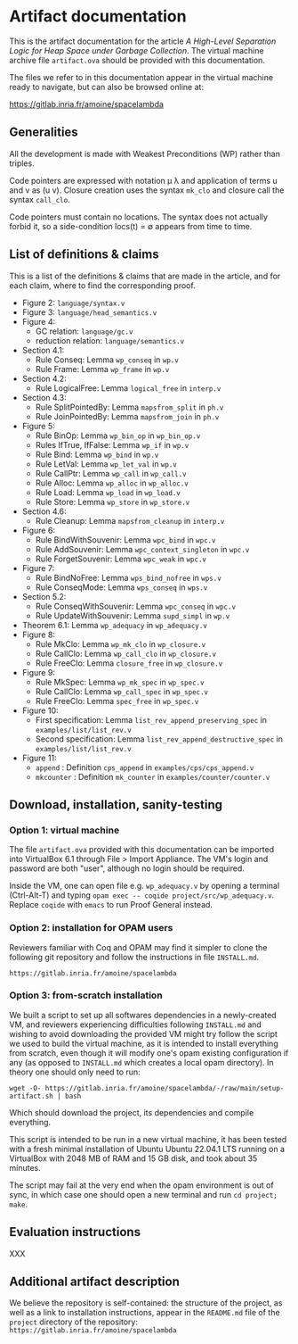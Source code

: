 # Artifact documentation

This is the artifact documentation for the article *A High-Level
Separation Logic for Heap Space under Garbage Collection*. The virtual
machine archive file `artifact.ova` should be provided with this documentation.

The files we refer to in this documentation appear in the virtual machine
	ready to navigate, but can also be browsed online at:

  https://gitlab.inria.fr/amoine/spacelambda

## Generalities

All the development is made with Weakest Preconditions (WP) rather
than triples.

Code pointers are expressed with notation µ λ and application of terms
u and v as (u v).
Closure creation uses the syntax `mk_clo` and closure call the syntax
`call_clo`.

Code pointers must contain no locations. The syntax does not actually
forbid it, so a side-condition locs(t) = ∅ appears from time to time.

## List of definitions & claims

This is a list of the definitions & claims that are made in the
article, and for each claim, where to find the corresponding proof.

* Figure 2: `language/syntax.v`
* Figure 3: `language/head_semantics.v`
* Figure 4:
  + GC relation: `language/gc.v`
  + reduction relation: `language/semantics.v`
* Section 4.1:
  + Rule Conseq: Lemma `wp_conseq` in `wp.v`
  + Rule Frame: Lemma `wp_frame` in `wp.v`
* Section 4.2:
  + Rule LogicalFree: Lemma `logical_free` in `interp.v`
* Section 4.3:
  + Rule SplitPointedBy: Lemma `mapsfrom_split` in `ph.v`
  + Rule JoinPointedBy: Lemma `mapsfrom_join` in `ph.v`
* Figure 5:
  + Rule BinOp: Lemma `wp_bin_op` in `wp_bin_op.v`
  + Rules IfTrue, IfFalse: Lemma `wp_if` in `wp.v`
  + Rule Bind: Lemma `wp_bind` in `wp.v`
  + Rule LetVal: Lemma `wp_let_val` in `wp.v`
  + Rule CallPtr: Lemma `wp_call` in `wp_call.v`
  + Rule Alloc: Lemma `wp_alloc` in `wp_alloc.v`
  + Rule Load: Lemma `wp_load` in `wp_load.v`
  + Rule Store: Lemma `wp_store` in `wp_store.v`
* Section 4.6:
  + Rule Cleanup: Lemma `mapsfrom_cleanup` in `interp.v`
* Figure 6:
  + Rule BindWithSouvenir: Lemma `wpc_bind` in `wpc.v`
  + Rule AddSouvenir: Lemma `wpc_context_singleton` in `wpc.v`
  + Rule ForgetSouvenir: Lemma `wpc_weak` in `wpc.v`
* Figure 7:
  + Rule BindNoFree: Lemma `wps_bind_nofree` in `wps.v`
  + Rule ConseqMode: Lemma `wps_conseq` in `wps.v`
* Section 5.2:
  + Rule ConseqWithSouvenir: Lemma `wpc_conseq` in `wpc.v`
  + Rule UpdateWithSouvenir: Lemma `supd_simpl` in `wp.v`
* Theorem 6.1:
  Lemma `wp_adequacy` in `wp_adequacy.v`
* Figure 8:
  + Rule MkClo: Lemma `wp_mk_clo` in `wp_closure.v`
  + Rule CallClo: Lemma `wp_call_clo` in `wp_closure.v`
  + Rule FreeClo: Lemma `closure_free` in `wp_closure.v`
* Figure 9:
  + Rule MkSpec: Lemma `wp_mk_spec` in `wp_spec.v`
  + Rule CallClo: Lemma `wp_call_spec` in `wp_spec.v`
  + Rule FreeClo: Lemma `spec_free` in `wp_spec.v`
* Figure 10:
  + First specification: Lemma `list_rev_append_preserving_spec` in
	`examples/list/list_rev.v`
  + Second specification: Lemma `list_rev_append_destructive_spec` in
    `examples/list/list_rev.v`
* Figure 11:
  + `append` : Definition `cps_append` in `examples/cps/cps_append.v`
  + `mkcounter` : Definition `mk_counter` in `examples/counter/counter.v`

## Download, installation, sanity-testing

### Option 1: virtual machine

The file `artifact.ova` provided with this documentation can be
imported into VirtualBox 6.1 through File > Import Appliance.
The VM's login and password are both "user", although no login should be required.

Inside the VM, one can open file e.g. `wp_adequacy.v` by opening a terminal
(Ctrl-Alt-T) and typing `opam exec -- coqide project/src/wp_adequacy.v`.
Replace `coqide` with `emacs` to run Proof General instead.

### Option 2: installation for OPAM users

Reviewers familiar with Coq and OPAM may find it simpler to clone the
following git repository and follow the instructions in file
`INSTALL.md`.

```
https://gitlab.inria.fr/amoine/spacelambda
```

### Option 3: from-scratch installation

We built a script to set up all softwares dependencies in a newly-created VM,
and reviewers experiencing difficulties following `INSTALL.md` and wishing to
avoid downloading the provided VM might try follow the script we used to build
the virtual machine, as it is intended to install everything from scratch,
even though it will modify one's opam existing configuration if any (as
opposed to `INSTALL.md` which creates a local opam directory). In theory one
should only need to run:

```
wget -O- https://gitlab.inria.fr/amoine/spacelambda/-/raw/main/setup-artifact.sh | bash
```

Which should download the project, its dependencies and compile everything.

This script is intended to be run in a new virtual machine, it has been tested
with a fresh minimal installation of Ubuntu Ubuntu 22.04.1 LTS running on a VirtualBox with
2048 MB of RAM and 15 GB disk, and took about 35 minutes.

The script may fail at the very end when the opam environment is out of sync,
in which case one should open a new terminal and run `cd project; make`.


## Evaluation instructions

XXX

## Additional artifact description

We believe the repository is self-contained: the structure of the project, as
well as a link to installation instructions, appear in the `README.md` file of
the `project` directory of the repository:
`https://gitlab.inria.fr/amoine/spacelambda`
